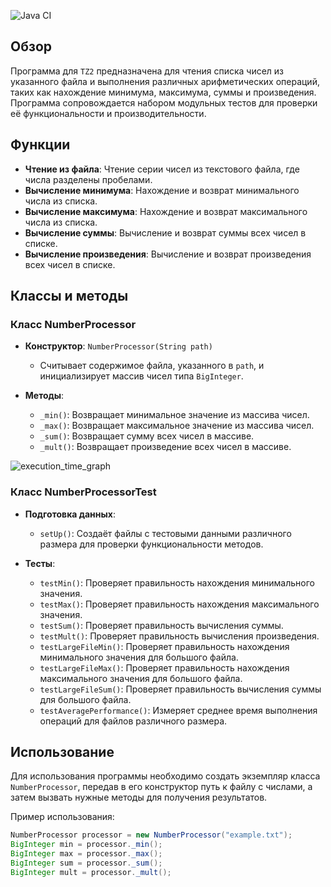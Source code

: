 ![Java CI](https://github.com/saharw/TZ2/actions/workflows/maven.yml/badge.svg)

## Обзор

Программа для `TZ2` предназначена для чтения списка чисел из указанного файла и выполнения различных арифметических операций, таких как нахождение минимума, максимума, суммы и произведения. Программа сопровождается набором модульных тестов для проверки её функциональности и производительности.

## Функции

- **Чтение из файла**: Чтение серии чисел из текстового файла, где числа разделены пробелами.
- **Вычисление минимума**: Нахождение и возврат минимального числа из списка.
- **Вычисление максимума**: Нахождение и возврат максимального числа из списка.
- **Вычисление суммы**: Вычисление и возврат суммы всех чисел в списке.
- **Вычисление произведения**: Вычисление и возврат произведения всех чисел в списке.

## Классы и методы

### Класс NumberProcessor

- **Конструктор**: `NumberProcessor(String path)`
  - Считывает содержимое файла, указанного в `path`, и инициализирует массив чисел типа `BigInteger`.

- **Методы**:
  - `_min()`: Возвращает минимальное значение из массива чисел.
  - `_max()`: Возвращает максимальное значение из массива чисел.
  - `_sum()`: Возвращает сумму всех чисел в массиве.
  - `_mult()`: Возвращает произведение всех чисел в массиве.
  
![execution_time_graph](https://github.com/saharw/TZ2/assets/82721573/2e199a63-781a-4688-a624-582b68556f7c)

### Класс NumberProcessorTest

- **Подготовка данных**: 
  - `setUp()`: Создаёт файлы с тестовыми данными различного размера для проверки функциональности методов.
  
- **Тесты**:
  - `testMin()`: Проверяет правильность нахождения минимального значения.
  - `testMax()`: Проверяет правильность нахождения максимального значения.
  - `testSum()`: Проверяет правильность вычисления суммы.
  - `testMult()`: Проверяет правильность вычисления произведения.
  - `testLargeFileMin()`: Проверяет правильность нахождения минимального значения для большого файла.
  - `testLargeFileMax()`: Проверяет правильность нахождения максимального значения для большого файла.
  - `testLargeFileSum()`: Проверяет правильность вычисления суммы для большого файла.
  - `testAveragePerformance()`: Измеряет среднее время выполнения операций для файлов различного размера.

## Использование

Для использования программы необходимо создать экземпляр класса `NumberProcessor`, передав в его конструктор путь к файлу с числами, а затем вызвать нужные методы для получения результатов.

Пример использования:

```java
NumberProcessor processor = new NumberProcessor("example.txt");
BigInteger min = processor._min();
BigInteger max = processor._max();
BigInteger sum = processor._sum();
BigInteger mult = processor._mult();
